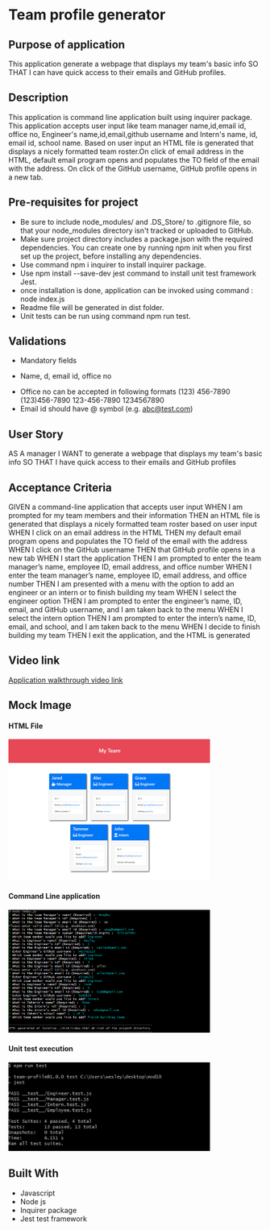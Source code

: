 # Team profile generator

## Purpose of application
This application generate a webpage that displays my team's basic info SO THAT I can have quick access to their emails and GitHub profiles. 

## Description
This application is command line application built using inquirer package. This application accepts user input like team manager name,id,email id, office no, Engineer's name,id,email,github username and Intern's name, id, email id, school name. Based on user input an HTML file is generated that displays a nicely formatted team roster.On click of email address in the HTML,
default email program opens and populates the TO field of the email with the address. On click of the GitHub username, GitHub profile opens in a new tab.

## Pre-requisites for project
 * Be sure to include node_modules/ and .DS_Store/ to .gitignore file, so that your node_modules directory isn't tracked or uploaded to GitHub.
 * Make sure project directory includes a package.json with the required dependencies. You can create one by running npm init when you first set up the project, before installing any dependencies.
 * Use command npm i inquirer to install inquirer package.
 * Use npm install --save-dev jest command to install unit test framework Jest.
 * once installation is done, application can be invoked using command : node index.js
 * Readme file will be generated in dist folder.
 * Unit tests can be run using command npm run test.

## Validations 
* Mandatory fields
- Name, d, email id, office no
* Office no can be accepted in following formats
    (123) 456-7890
    (123)456-7890
    123-456-7890
    1234567890
* Email id should have @ symbol (e.g. abc@test.com)

 ## User Story
AS A manager
I WANT to generate a webpage that displays my team's basic info
SO THAT I have quick access to their emails and GitHub profiles

 ## Acceptance Criteria

GIVEN a command-line application that accepts user input
WHEN I am prompted for my team members and their information
THEN an HTML file is generated that displays a nicely formatted team roster based on user input
WHEN I click on an email address in the HTML
THEN my default email program opens and populates the TO field of the email with the address
WHEN I click on the GitHub username
THEN that GitHub profile opens in a new tab
WHEN I start the application
THEN I am prompted to enter the team manager’s name, employee ID, email address, and office number
WHEN I enter the team manager’s name, employee ID, email address, and office number
THEN I am presented with a menu with the option to add an engineer or an intern or to finish building my team
WHEN I select the engineer option
THEN I am prompted to enter the engineer’s name, ID, email, and GitHub username, and I am taken back to the menu
WHEN I select the intern option
THEN I am prompted to enter the intern’s name, ID, email, and school, and I am taken back to the menu
WHEN I decide to finish building my team
THEN I exit the application, and the HTML is generated

## Video link

[Application walkthrough video link](./images/Readme-Generator.mp4)

## Mock Image
#### HTML File
<div>
    <img src="./images/app.png" width="400px"/> 
</div>

#### Command Line application
<div>
    <img src="./images/commandline.png" width="400px"/> 
</div>

#### Unit test execution

<div>
    <img src="./images/unittest.png" width="400px"/> 
</div>


## Built With
* Javascript
* Node js
* Inquirer package
* Jest test framework
